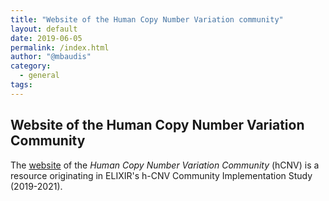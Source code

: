 ```yaml
---
title: "Website of the Human Copy Number Variation community"
layout: default
date: 2019-06-05
permalink: /index.html
author: "@mbaudis"
category:
  - general
tags:
---
```


## Website of the Human Copy Number Variation Community

The [website](http://hcnv.github.io) of the _Human Copy Number Variation Community_ (hCNV) is a resource originating in ELIXIR's h-CNV Community Implementation Study (2019-2021).

